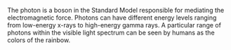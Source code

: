 The photon is a boson in the Standard Model responsible for mediating the electromagnetic force. Photons can have different energy levels ranging from low-energy x-rays to high-energy gamma rays. A particular range of photons within the visible light spectrum can be seen by humans as the colors of the rainbow.